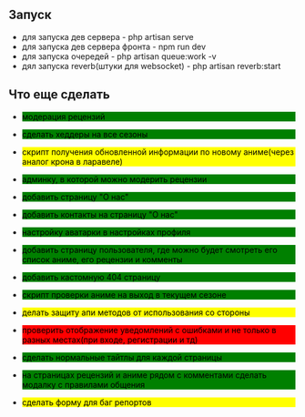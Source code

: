## Запуск

- для запуска дев сервера - php artisan serve
- для запуска дев сервера фронта - npm run dev 
- для запуска очередей - php artisan queue:work -v
- дял запуска reverb(штуки для websocket) - php artisan reverb:start


## Что еще сделать

- <p style="background-color: green; color: black;">модерация рецензий
- <p style="background-color: green; color: black;">сделать хеддеры на все сезоны
- <p style="background-color: yellow; color: black;">скрипт получения обновленной информации по новому аниме(через аналог крона в ларавеле)
- <p style="background-color: green; color: black;">админку, в которой можно модерить рецензии
- <p style="background-color: green; color: black;">добавить страницу "О нас"
- <p style="background-color: green; color: black;">добавить контакты на страницу "О нас"
- <p style="background-color: green; color: black;">настройку аватарки в настройках профиля
- <p style="background-color: green; color: black;">добавить страницу пользователя, где можно будет смотреть его список аниме, его рецензии и комменты
- <p style="background-color: green; color: black;">добавить кастомную 404 страницу
- <p style="background-color: green; color: black;">скрипт проверки аниме на выход в текущем сезоне
- <p style="background-color: yellow; color: black;">делать защиту апи методов от использования со стороны
- <p style="background-color: red; color: black;">проверить отображение уведомлений с ошибками и не только в разных местах(при входе, регистрации и тд)
- <p style="background-color: green; color: black;">сделать нормальные тайтлы для каждой страницы
- <p style="background-color: green; color: black;">на страницах рецензий и аниме рядом с комментами сделать модалку с правилами общения
- <p style="background-color: yellow; color: black;">сделать форму для баг репортов

